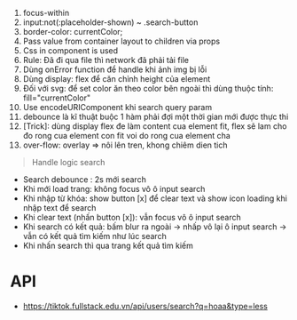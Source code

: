 1. focus-within
2. input:not(:placeholder-shown) ~ .search-button
3. border-color: currentColor;
4. Pass value from container layout to children via props
5. Css in component is used
6. Rule: Đã đi qua file thì network đã phải tải file
7. Dùng onError function để handle khi ảnh img bị lỗi
8. Dùng display: flex để căn chỉnh height của element
9. Đối với svg: để set color ăn theo color bên ngoài thì dùng thuộc tính: fill="currentColor"
10. Use encodeURIComponent khi search query param
11. debounce là kĩ thuật buộc 1 hàm phải đợi một thời gian mới được thực thi
12. [Trick]: dùng display flex đe làm content cua element fit, flex sẽ lam cho đo rong cua element con fit voi do rong cua element cha
13. over-flow: overlay => nôi lên tren, khong chiêm dien tich 

> Handle logic search
- Search debounce : 2s mới search
- Khi mới load trang: không focus vô ô input search
- Khi nhập từ khóa: show button [x] để clear text và show icon loading khi nhập text để search
- Khi clear text (nhấn button [x]): vẫn focus vô ô input search
- Khi search có kết quả: bấm blur ra ngoài -> nhấp vô lại ô input search -> vẫn có kết quả tìm kiếm như lúc search
- Khi nhấn search thì qua trang kết quả tìm kiếm


# API
- https://tiktok.fullstack.edu.vn/api/users/search?q=hoaa&type=less